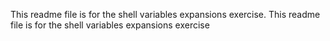 This readme file is for the shell variables expansions exercise.
This readme file is for the shell variables expansions exercise
